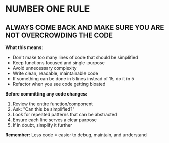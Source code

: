 # NUMBER ONE RULE

## ALWAYS COME BACK AND MAKE SURE YOU ARE NOT OVERCROWDING THE CODE

**What this means:**
- Don't make too many lines of code that should be simplified
- Keep functions focused and single-purpose
- Avoid unnecessary complexity
- Write clean, readable, maintainable code
- If something can be done in 5 lines instead of 15, do it in 5
- Refactor when you see code getting bloated

**Before committing any code changes:**
1. Review the entire function/component
2. Ask: "Can this be simplified?"
3. Look for repeated patterns that can be abstracted
4. Ensure each line serves a clear purpose
5. If in doubt, simplify it further

**Remember:** Less code = easier to debug, maintain, and understand
